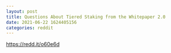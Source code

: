 ```yaml
--- 
layout: post 
title: Questions About Tiered Staking from the Whitepaper 2.0 
date: 2021-06-22 1624405156 
categories: reddit 
--- 
```

https://redd.it/o60e6d